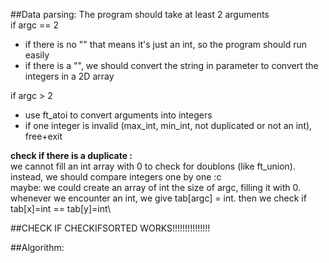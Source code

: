 ##Data parsing:
The program should take at least 2 arguments\
if argc == 2
 - if there is no "" that means it's just an int, so the program should run easily
 - if there is a "", we should convert the string in parameter to convert the integers in a 2D array

if argc > 2
 - use ft_atoi to convert arguments into integers
 - if one integer is invalid (max_int, min_int, not duplicated or not an int), free+exit

**check if there is a duplicate :**\
we cannot fill an int array with 0 to check for doublons (like ft_union). instead, we should compare integers one by one :c\
maybe: we could create an array of int the size of argc, filling it with 0. whenever we encounter an int, we give tab[argc] = int. then we check if tab[x]=int == tab[y]=int\


##CHECK IF CHECKIFSORTED WORKS!!!!!!!!!!!!!!!


##Algorithm:
